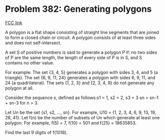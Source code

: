 # Problem 382: Generating polygons

[FCC link](https://www.freecodecamp.org/learn/coding-interview-prep/project-euler/problem-382-generating-polygons)

A polygon is a flat shape consisting of straight line segments that are joined
to form a closed chain or circuit. A polygon consists of at least three sides
and does not self-intersect.

A set S of positive numbers is said to generate a polygon P if: no two sides of
P are the same length, the length of every side of P is in S, and S contains no
other value.

For example: The set {3, 4, 5} generates a polygon with sides 3, 4, and 5 (a
triangle). The set {6, 9, 11, 24} generates a polygon with sides 6, 9, 11, and
24 (a quadrilateral). The sets {1, 2, 3} and {2, 3, 4, 9} do not generate any
polygon at all.

Consider the sequence s, defined as follows:s1 = 1, s2 = 2, s3 = 3 sn = sn-1 +
sn-3 for n > 3.

Let Un be the set {s1, s2, ..., sn}. For example, U10 = {1, 2, 3, 4, 6, 9, 13,
19, 28, 41}. Let f(n) be the number of subsets of Un which generate at least one
polygon. For example, f(5) = 7, f(10) = 501 and f(25) = 18635853.

Find the last 9 digits of f(1018).
